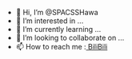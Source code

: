 - 👋 Hi, I’m @SPACSSHawa
- 👀 I’m interested in ...
- 🌱 I’m currently learning ...
- 💞️ I’m looking to collaborate on ...
- 📫 How to reach me :[ BiliBili ](https://space.bilibili.com/3461564210350171)

<!---
SPACSSHawa/SPACSSHawa is a ✨ special ✨ repository because its `README.md` (this file) appears on your GitHub profile.
You can click the Preview link to take a look at your changes.
--->
